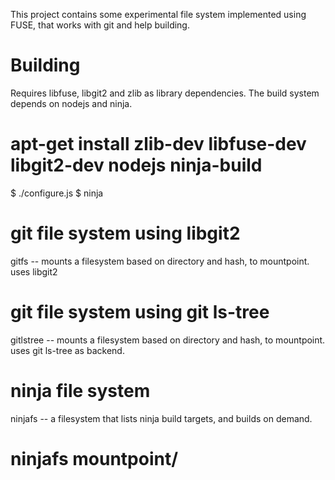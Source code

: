 
This project contains some experimental file system implemented using
FUSE, that works with git and help building.

# Building #

Requires libfuse, libgit2 and zlib as library dependencies. The build
system depends on nodejs and ninja.

  # apt-get install zlib-dev libfuse-dev libgit2-dev nodejs ninja-build

  $ ./configure.js
  $ ninja

# git file system using libgit2 #

gitfs -- mounts a filesystem based on directory and hash, to mountpoint.
uses libgit2

# git file system using git ls-tree #

gitlstree -- mounts a filesystem based on directory and hash, to
mountpoint.  uses git ls-tree as backend.

# ninja file system #

ninjafs -- a filesystem that lists ninja build targets, and builds on demand.

  # ninjafs mountpoint/

